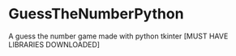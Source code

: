 # GuessTheNumberPython
A guess the number game made with python tkinter [MUST HAVE LIBRARIES DOWNLOADED]
